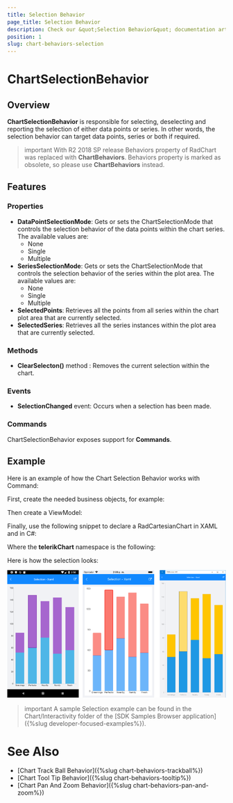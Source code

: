 ```yaml
---
title: Selection Behavior
page_title: Selection Behavior
description: Check our &quot;Selection Behavior&quot; documentation article for Telerik Chart for Xamarin control.
position: 1
slug: chart-behaviors-selection
---
```


# ChartSelectionBehavior

## Overview

**ChartSelectionBehavior** is responsible for selecting, deselecting and reporting the selection of either data points or series. In other words, the selection behavior can target data points, series or both if required.

>important With R2 2018 SP release Behaviors property of RadChart was replaced with **ChartBehaviors**. Behaviors property is marked as obsolete, so please use **ChartBehaviors** instead.

## Features

### Properties

- **DataPointSelectionMode**: Gets or sets the ChartSelectionMode that controls the selection behavior of the data points within the chart series. The available values are:
	-  None
	-  Single
	-  Multiple
- **SeriesSelectionMode**: Gets or sets the ChartSelectionMode that controls the selection behavior of the series within the plot area. The available values are:
	-  None
	-  Single
	-  Multiple
- **SelectedPoints**: Retrieves all the points from all series within the chart plot area that are currently selected.
- **SelectedSeries**: Retrieves all the series instances within the plot area that are currently selected.

### Methods

- **ClearSelecton()** method : Removes the current selection within the chart.

### Events

- **SelectionChanged** event: Occurs when a selection has been made.

### Commands

ChartSelectionBehavior exposes support for **Commands**. 

## Example

Here is an example of how the Chart Selection Behavior works with Command:

First, create the needed business objects, for example:

<snippet id='categorical-data-model'/>

Then create a ViewModel:

<snippet id='chart-selection-behavior-view-model'/>

Finally, use the following snippet to declare a RadCartesianChart in XAML and in C#:

<snippet id='chart-interactivity-selectionseries-xaml'/>
<snippet id='chart-interactivity-selectionseries-csharp'/>

Where the **telerikChart** namespace is the following:

<snippet id='xmlns-telerikchart'/>
<snippet id='ns-telerikchart'/>

Here is how the selection looks:

![Selection Behavior](images/chart-behaviors-selection.png)

>important A sample Selection example can be found in the Chart/Interactivity folder of the [SDK Samples Browser application]({%slug developer-focused-examples%}).

# See Also

- [Chart Track Ball Behavior]({%slug chart-behaviors-trackball%})
- [Chart Tool Tip Behavior]({%slug chart-behaviors-tooltip%})
- [Chart Pan And Zoom Behavior]({%slug chart-behaviors-pan-and-zoom%})
